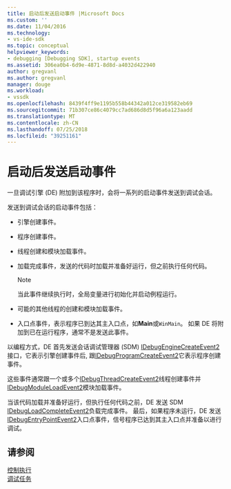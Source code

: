 ```yaml
---
title: 启动后发送启动事件 |Microsoft Docs
ms.custom: ''
ms.date: 11/04/2016
ms.technology:
- vs-ide-sdk
ms.topic: conceptual
helpviewer_keywords:
- debugging [Debugging SDK], startup events
ms.assetid: 306ea0b4-6d9e-4871-8d8d-a4032d422940
author: gregvanl
ms.author: gregvanl
manager: douge
ms.workload:
- vssdk
ms.openlocfilehash: 8439f4ff9e1195b558b44342a012ce319582eb69
ms.sourcegitcommit: 71b307ce86c4079cc7ad686d8d5f96a6a123aadd
ms.translationtype: MT
ms.contentlocale: zh-CN
ms.lasthandoff: 07/25/2018
ms.locfileid: "39251161"
---
```

# <a name="send-startup-events-after-a-launch"></a>启动后发送启动事件
一旦调试引擎 (DE) 附加到该程序时，会将一系列的启动事件发送到调试会话。  
  
 发送到调试会话的启动事件包括：  
  
-   引擎创建事件。  
  
-   程序创建事件。  
  
-   线程创建和模块加载事件。  
  
-   加载完成事件，发送的代码时加载并准备好运行，但之前执行任何代码。 
  
    > [!NOTE]
    >  当此事件继续执行时，全局变量进行初始化并启动例程运行。  
  
-   可能的其他线程的创建和模块加载事件。  
  
-   入口点事件，表示程序已到达其主入口点，如**Main**或`WinMain`。 如果 DE 将附加到已在运行程序，通常不是发送此事件。  
  
 以编程方式，DE 首先发送会话调试管理器 (SDM) [IDebugEngineCreateEvent2](../../extensibility/debugger/reference/idebugenginecreateevent2.md)接口，它表示引擎创建事件后, 跟[IDebugProgramCreateEvent2](../../extensibility/debugger/reference/idebugprogramcreateevent2.md)它表示程序创建事件。  
  
 这些事件通常跟一个或多个[IDebugThreadCreateEvent2](../../extensibility/debugger/reference/idebugthreadcreateevent2.md)线程创建事件并[IDebugModuleLoadEvent2](../../extensibility/debugger/reference/idebugmoduleloadevent2.md)模块加载事件。  
  
 当该代码加载并准备好运行，但执行任何代码之前，DE 发送 SDM [IDebugLoadCompleteEvent2](../../extensibility/debugger/reference/idebugloadcompleteevent2.md)负载完成事件。 最后，如果程序未运行，DE 发送[IDebugEntryPointEvent2](../../extensibility/debugger/reference/idebugentrypointevent2.md)入口点事件，信号程序已达到其主入口点并准备以进行调试。  
  
## <a name="see-also"></a>请参阅  
 [控制执行](../../extensibility/debugger/control-of-execution.md)   
 [调试任务](../../extensibility/debugger/debugging-tasks.md)